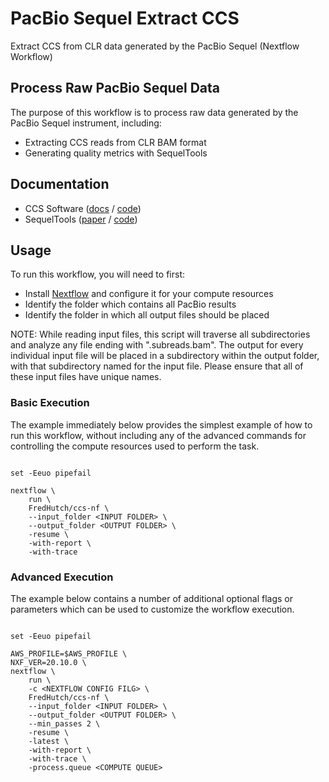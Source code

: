 # PacBio Sequel Extract CCS
Extract CCS from CLR data generated by the PacBio Sequel (Nextflow Workflow)

## Process Raw PacBio Sequel Data

The purpose of this workflow is to process raw data generated by the PacBio
Sequel instrument, including:

- Extracting CCS reads from CLR BAM format
- Generating quality metrics with SequelTools

## Documentation

- CCS Software ([docs](https://ccs.how/) / [code](https://github.com/PacificBiosciences/ccs))
- SequelTools ([paper](https://bmcbioinformatics.biomedcentral.com/articles/10.1186/s12859-020-03751-8) / [code](https://github.com/ISUgenomics/SequelTools))

## Usage

To run this workflow, you will need to first:

- Install [Nextflow](nextflow.io) and configure it for your compute resources
- Identify the folder which contains all PacBio results
- Identify the folder in which all output files should be placed

NOTE: While reading input files, this script will traverse all subdirectories
and analyze any file ending with ".subreads.bam". The output for every individual input
file will be placed in a subdirectory within the output folder, with that
subdirectory named for the input file. Please ensure that all of these input
files have unique names.

### Basic Execution

The example immediately below provides the simplest example of how to run
this workflow, without including any of the advanced commands for controlling
the compute resources used to perform the task.

```#!/bin/bash

set -Eeuo pipefail

nextflow \
    run \
    FredHutch/ccs-nf \
    --input_folder <INPUT FOLDER> \
    --output_folder <OUTPUT FOLDER> \
    -resume \
    -with-report \
    -with-trace
```

### Advanced Execution

The example below contains a number of additional optional flags
or parameters which can be used to customize the workflow execution.

```#!/bin/bash

set -Eeuo pipefail

AWS_PROFILE=$AWS_PROFILE \
NXF_VER=20.10.0 \
nextflow \
    run \
    -c <NEXTFLOW CONFIG FILG> \
    FredHutch/ccs-nf \
    --input_folder <INPUT FOLDER> \
    --output_folder <OUTPUT FOLDER> \
    --min_passes 2 \
    -resume \
    -latest \
    -with-report \
    -with-trace \
    -process.queue <COMPUTE QUEUE>
```
